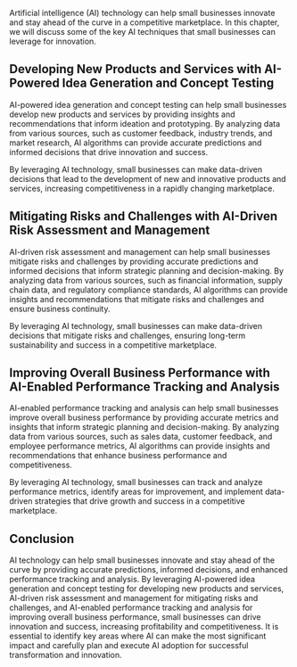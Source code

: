 

Artificial intelligence (AI) technology can help small businesses innovate and stay ahead of the curve in a competitive marketplace. In this chapter, we will discuss some of the key AI techniques that small businesses can leverage for innovation.

Developing New Products and Services with AI-Powered Idea Generation and Concept Testing
----------------------------------------------------------------------------------------

AI-powered idea generation and concept testing can help small businesses develop new products and services by providing insights and recommendations that inform ideation and prototyping. By analyzing data from various sources, such as customer feedback, industry trends, and market research, AI algorithms can provide accurate predictions and informed decisions that drive innovation and success.

By leveraging AI technology, small businesses can make data-driven decisions that lead to the development of new and innovative products and services, increasing competitiveness in a rapidly changing marketplace.

Mitigating Risks and Challenges with AI-Driven Risk Assessment and Management
-----------------------------------------------------------------------------

AI-driven risk assessment and management can help small businesses mitigate risks and challenges by providing accurate predictions and informed decisions that inform strategic planning and decision-making. By analyzing data from various sources, such as financial information, supply chain data, and regulatory compliance standards, AI algorithms can provide insights and recommendations that mitigate risks and challenges and ensure business continuity.

By leveraging AI technology, small businesses can make data-driven decisions that mitigate risks and challenges, ensuring long-term sustainability and success in a competitive marketplace.

Improving Overall Business Performance with AI-Enabled Performance Tracking and Analysis
----------------------------------------------------------------------------------------

AI-enabled performance tracking and analysis can help small businesses improve overall business performance by providing accurate metrics and insights that inform strategic planning and decision-making. By analyzing data from various sources, such as sales data, customer feedback, and employee performance metrics, AI algorithms can provide insights and recommendations that enhance business performance and competitiveness.

By leveraging AI technology, small businesses can track and analyze performance metrics, identify areas for improvement, and implement data-driven strategies that drive growth and success in a competitive marketplace.

Conclusion
----------

AI technology can help small businesses innovate and stay ahead of the curve by providing accurate predictions, informed decisions, and enhanced performance tracking and analysis. By leveraging AI-powered idea generation and concept testing for developing new products and services, AI-driven risk assessment and management for mitigating risks and challenges, and AI-enabled performance tracking and analysis for improving overall business performance, small businesses can drive innovation and success, increasing profitability and competitiveness. It is essential to identify key areas where AI can make the most significant impact and carefully plan and execute AI adoption for successful transformation and innovation.
